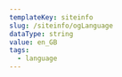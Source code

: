 ```yaml
---
templateKey: siteinfo
slug: /siteinfo/ogLanguage
dataType: string
value: en_GB
tags:
  - language
---
```

